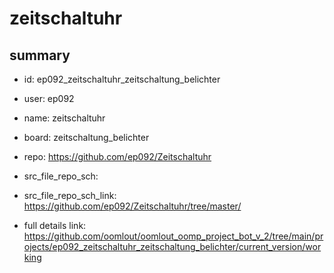 # zeitschaltuhr
 
## summary 
* id: ep092_zeitschaltuhr_zeitschaltung_belichter
* user: ep092
* name: zeitschaltuhr
* board: zeitschaltung_belichter
* repo: https://github.com/ep092/Zeitschaltuhr



* src_file_repo_sch: 
* src_file_repo_sch_link: https://github.com/ep092/Zeitschaltuhr/tree/master/
* full details link: https://github.com/oomlout/oomlout_oomp_project_bot_v_2/tree/main/projects/ep092_zeitschaltuhr_zeitschaltung_belichter/current_version/working  






